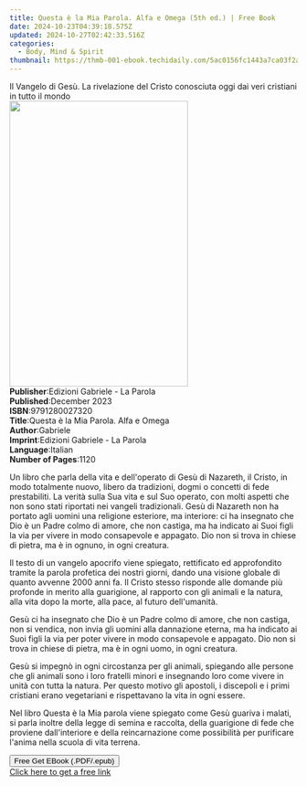 ```yaml
---
title: Questa è la Mia Parola. Alfa e Omega (5th ed.) | Free Book
date: 2024-10-23T04:39:18.575Z
updated: 2024-10-27T02:42:33.516Z
categories:
  - Body, Mind & Spirit
thumbnail: https://thmb-001-ebook.techidaily.com/5ac0156fc1443a7ca03f2af8f89ae81fbd603917bb60ec12c7a2781509e2d880.jpg
---
```

<main id="book-container">
  <div class="flex flex-col">
    <div class="book-brief flex-1 py-6 px-4 sm:p-6 md:py-10 md:px-8">
      <!-- brief-->
      <div class="book-brief-main">
        Il Vangelo di Gesù. La rivelazione del Cristo conosciuta oggi dai veri
        cristiani in tutto il mondo
      </div>
    </div>
    <div
      class="book-meta-info flex-1 grid gap-4 col-start-1 col-end-3 row-start-1 sm:mb-6 sm:grid-cols-4 lg:gap-6 lg:col-start-2 lg:row-end-6 lg:row-span-6 lg:mb-0"
    >
      <div
        class="book-meta-info-left place-content-center mt-4 p-4 text-sm leading-6 col-start-2 col-span-2 dark:text-slate-400"
      >
        <img
          class="w-full h-500 object-cover rounded-lg sm:h-255 sm:col-span-2 lg:col-span-full"
          src="https://img-001-ebook.techidaily.com/71ae36864ee5dd889bb885f71623495355163bfc55b2f5dad85f1299e419902c.jpg"
          alt=""
          width="312"
          height="500"
        />
      </div>
      <div
        class="book-meta-info-right mt-2 col-start-1 row-start-2 col-span-3 self-center"
      >
        <!-- meta data  -->
        <div class="flex flex-col px-4 md:px-8">
          <div class="flex-1">
            <strong>Publisher</strong>:<span class="px-2"
              >Edizioni Gabriele - La Parola</span
            >
          </div>
          <div class="flex-1">
            <strong>Published</strong>:<span class="px-2">December 2023</span>
          </div>
          <div class="flex-1">
            <strong>ISBN</strong>:<span class="px-2">9791280027320</span>
          </div>
          <div class="flex-1">
            <strong>Title</strong>:<span class="px-2"
              >Questa è la Mia Parola. Alfa e Omega</span
            >
          </div>
          <div class="flex-1">
            <strong>Author</strong>:<span class="px-2">Gabriele</span>
          </div>
          <div class="flex-1">
            <strong>Imprint</strong>:<span class="px-2"
              >Edizioni Gabriele - La Parola</span
            >
          </div>
          <div class="flex-1">
            <strong>Language</strong>:<span class="px-2">Italian</span>
          </div>
          <div class="flex-1">
            <strong>Number of Pages</strong>:<span class="px-2">1120</span>
          </div>
        </div>
      </div>
    </div>
    <div class="book-description flex-1 py-6 px-4 sm:p-6 md:py-10 md:px-8">
      <div class="book-description-main">
        <div accordion-content="" id="description">
          <p>
            Un libro che parla della vita e dell'operato di Gesù di Nazareth, il
            Cristo, in modo totalmente nuovo, libero da tradizioni, dogmi o
            concetti di fede prestabiliti. La verità sulla Sua vita e sul Suo
            operato, con molti aspetti che non sono stati riportati nei vangeli
            tradizionali. Gesù di Nazareth non ha portato agli uomini una
            religione esteriore, ma interiore: ci ha insegnato che Dio è un
            Padre colmo di amore, che non castiga, ma ha indicato ai Suoi figli
            la via per vivere in modo consapevole e appagato. Dio non si trova
            in chiese di pietra, ma è in ognuno, in ogni creatura.
          </p>
          <p>
            Il testo di un vangelo apocrifo viene spiegato, rettificato ed
            approfondito tramite la parola profetica dei nostri giorni, dando
            una visione globale di quanto avvenne 2000 anni fa. Il Cristo stesso
            risponde alle domande più profonde in merito alla guarigione, al
            rapporto con gli animali e la natura, alla vita dopo la morte, alla
            pace, al futuro dell'umanità.
          </p>
          <p>
            Gesù ci ha insegnato che Dio è un Padre colmo di amore, che non
            castiga, non si vendica, non invia gli uomini alla dannazione
            eterna, ma ha indicato ai Suoi figli la via per poter vivere in modo
            consapevole e appagato. Dio non si trova in chiese di pietra, ma è
            in ogni uomo, in ogni creatura.
          </p>
          <p>
            Gesù si impegnò in ogni circostanza per gli animali, spiegando alle
            persone che gli animali sono i loro fratelli minori e insegnando
            loro come vivere in unità con tutta la natura. Per questo motivo gli
            apostoli, i discepoli e i primi cristiani erano vegetariani e
            rispettavano la vita in ogni essere.
          </p>
          <p>
            Nel libro Questa è la Mia parola viene spiegato come Gesù guariva i
            malati, si parla inoltre della legge di semina e raccolta, della
            guarigione di fede che proviene dall'interiore e della
            reincarnazione come possibilità per purificare l'anima nella scuola
            di vita terrena.
          </p>
        </div>
        <div class="accordion-fader"></div>
      </div>
    </div>
    <div class="book-excerpts flex-1 py-6 px-4 sm:p-6 md:py-10 md:px-8"></div>
    <div
      class="book-about-author flex-1 py-6 px-4 sm:p-6 md:py-10 md:px-8"
    ></div>
    <div class="book-free-get flex-1 py-6 px-4 sm:p-6 md:py-10 md:px-8">
      <button
        id="btn-free-get"
        class="bg-blue-500 hover:bg-blue-700 text-white font-bold py-2 px-4 rounded"
      >
        Free Get EBook (.PDF/.epub)
      </button>
      <div id="countdown-display" class="px-2 text-lg mt-2"></div>
      <a
        id="free-link"
        class="hidden bg-blue-500 hover:bg-blue-700 text-white font-bold py-2 px-4 rounded"
        href="https://www.ebooks.com/en-us/book/211175878/questa-la-mia-parola-alfa-e-omega/gabriele/"
        target="_blank"
        >Click here to get a free link</a
      >
    </div>
    <script>
      let countdownTime = 0;
      let countdownInterval = null;
      document
        .getElementById('btn-free-get')
        .addEventListener('click', startCountdown);
      function startCountdown() {
        countdownTime = new Date().getTime() + 60000 * 3;
        countdownInterval = setInterval(updateCountdown, 1000);
        document.getElementById('btn-free-get').disabled = true;
        document
          .getElementById('btn-free-get')
          .classList.add('bg-gray-500', 'cursor-not-allowed');
      }
      function updateCountdown() {
        let currentTime = new Date().getTime();
        let timeLeft = countdownTime - currentTime;
        let secondsLeft = Math.floor(timeLeft / 1000);
        document.getElementById('countdown-display').innerHTML =
          `Remaining time: ${secondsLeft} seconds.`;
        if (secondsLeft <= 0) {
          clearInterval(countdownInterval);
          document.getElementById('btn-free-get').classList.add('hidden');
          document.getElementById('free-link').classList.remove('hidden');
          document.getElementById('countdown-display').innerHTML = '';
        }
      }
    </script>
  </div>
</main>

<ins class="adsbygoogle"
      style="display:block"
      data-ad-client="ca-pub-7571918770474297"
      data-ad-slot="8358498916"
      data-ad-format="auto"
      data-full-width-responsive="true"></ins>
    
